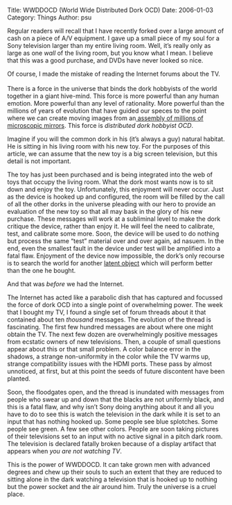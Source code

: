 Title: WWDDOCD (World Wide Distributed Dork OCD)
Date: 2006-01-03
Category: Things
Author: psu

<p>Regular readers will recall that I have recently forked over a large amount of cash on a piece of A/V equipment. I gave up a small piece of my soul for a Sony television larger than my entire living room. Well, it&#8217;s really only as large as one <em>wall</em> of the living room, but you know what I mean. I believe that this was a good purchase, and DVDs have never looked so nice.</p>
<p>Of course, I made the mistake of reading the Internet forums about the TV.<br />
<span id="more-538"></span><br />
There is a force in the universe that binds the dork hobbyists of the world together in a giant hive-mind. This force is more powerful than any human emotion. More powerful than any level of rationality. More powerful than the millions of years of evolution that have guided our speces to the point where we can create moving images from an<a href="http://mutable-states.com/deal-with-the-devil.html"> assembly of millions of microscopic mirrors</a>. This force is <em>distributed dork hobbyist OCD</em>.</p>
<p>Imagine if you will the common dork in his (it&#8217;s always a guy) natural habitat. He is sitting in his living room with his new toy.  For the purposes of this article, we can assume that the new toy is a big screen television, but this detail is not important.</p>
<p>The toy has just been purchased and is being integrated into the web of toys that occupy the living room. What the dork most wants now is to sit down and enjoy the toy. Unfortunately, this enjoyment will never occur. Just as the device is hooked up and configured, the room will be filled by the call of all the other dorks in the universe pleading with our hero to provide an evaluation of the new toy so that all may bask in the glory of his new purchase. These messages will work at a subliminal level to make the dork critique the device, rather than enjoy it. He will feel the need to calibrate, test, and calibrate some more. Soon, the device will be used to do nothing but process the same &#8220;test&#8221; material over and over again, ad nasuem. In the end, even the smallest fault in the device under test will be amplified into a fatal flaw. Enjoyment of the device now impossible, the dork&#8217;s only recourse is to search the world for another <a href="http://mutable-states.com/the-latent-object.html">latent object</a> which will perform better than the one he bought.</p>
<p>And that was <em>before</em> we had the Internet.</p>
<p>The Internet has acted like a parabolic dish that has captured and focussed the force of dork OCD into a single point of overwhelming power. The week that I bought my TV, I found a single set of forum threads about it that contained about ten <em>thousand</em> messages. The evolution of the thread is fascinating. The first few hundred messages are about where one might obtain the TV. The next few dozen are overwhelmingly positive messages from ecstatic owners of new televisions. Then, a couple of small questions appear about this or that small problem. A color balance error in the shadows, a strange non-uniformity in the color while the TV warms up, strange compatibility issues with the HDMI ports. These pass by almost unnoticed, at first, but at this point the seeds of future discontent have been planted.</p>
<p>Soon, the floodgates open, and the thread is inundated with messages from people who swear up and down that the blacks are not uniformly black, and this is a fatal flaw, and why isn&#8217;t Sony doing anything about it and all you have to do to see this is watch the television in the dark while it is set to an input that has nothing hooked up. Some people see blue splotches. Some people see green. A few see other colors.  People are soon taking pictures of their televisions set to an input with no active signal in a pitch dark room. The television is declared fatally broken because of a display artifact that appears when <em>you are not watching TV</em>.</p>
<p>This is the  power of WWDDOCD. It can take grown men with advanced degrees and chew up their souls to such an extent that they are reduced to sitting alone in the dark watching a television that is hooked up to nothing but the power socket and the air around him. Truly the universe is a cruel place.</p>



									